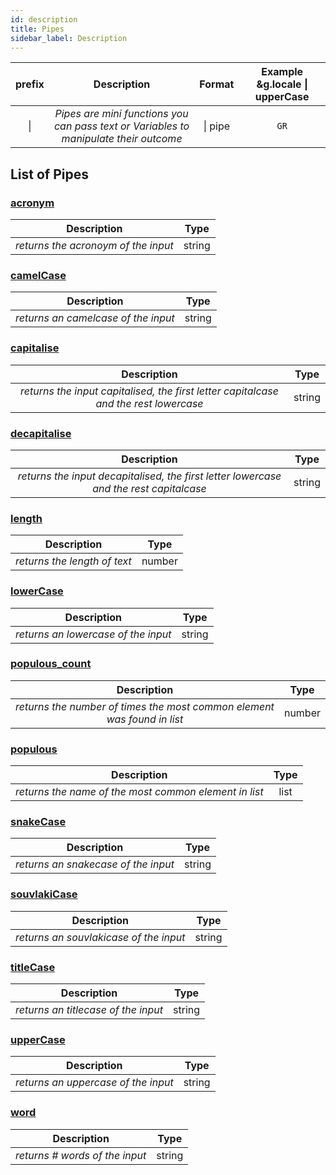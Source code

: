 ```yaml
---
id: description
title: Pipes
sidebar_label: Description
---
```


| prefix |                                      Description                                      | Format  | Example &g.locale \| upperCase |
| :----: | :-----------------------------------------------------------------------------------: | :-----: | :----------------------------: |
|   \|   | _Pipes are mini functions you can pass text or Variables to manipulate their outcome_ | \| pipe |              `GR`              |

## List of Pipes

### [acronym](/docs/interpreter/objects/pipes/detailed/acronym)

|             Description             |  Type  |
| :---------------------------------: | :----: |
| _returns the acronoym of the input_ | string |

### [camelCase](/docs/interpreter/objects/pipes/detailed/camelCase)

|             Description             |  Type  |
| :---------------------------------: | :----: |
| _returns an camelcase of the input_ | string |

### [capitalise](/docs/interpreter/objects/pipes/detailed/capitalise)

|                                     Description                                      |  Type  |
| :----------------------------------------------------------------------------------: | :----: |
| _returns the input capitalised, the first letter capitalcase and the rest lowercase_ | string |

### [decapitalise](/docs/interpreter/objects/pipes/detailed/decapitalise)

|                                      Description                                       |  Type  |
| :------------------------------------------------------------------------------------: | :----: |
| _returns the input decapitalised, the first letter lowercase and the rest capitalcase_ | string |

### [length](/docs/interpreter/objects/pipes/detailed/length)

|         Description          |  Type  |
| :--------------------------: | :----: |
| _returns the length of text_ | number |

### [lowerCase](/docs/interpreter/objects/pipes/detailed/lowerCase)

|             Description             |  Type  |
| :---------------------------------: | :----: |
| _returns an lowercase of the input_ | string |

### [populous_count](/docs/interpreter/objects/pipes/detailed/populous_count)

|                               Description                               |  Type  |
| :---------------------------------------------------------------------: | :----: |
| _returns the number of times the most common element was found in list_ | number |

### [populous](/docs/interpreter/objects/pipes/detailed/populous)

|                      Description                      | Type  |
| :---------------------------------------------------: | :---: |
| _returns the name of the most common element in list_ | list  |

### [snakeCase](/docs/interpreter/objects/pipes/detailed/snakeCase)

|             Description             |  Type  |
| :---------------------------------: | :----: |
| _returns an snakecase of the input_ | string |

### [souvlakiCase](/docs/interpreter/objects/pipes/detailed/souvlakiCase)

|              Description               |  Type  |
| :------------------------------------: | :----: |
| _returns an souvlakicase of the input_ | string |

### [titleCase](/docs/interpreter/objects/pipes/detailed/titleCase)

|             Description             |  Type  |
| :---------------------------------: | :----: |
| _returns an titlecase of the input_ | string |

### [upperCase](/docs/interpreter/objects/pipes/detailed/upperCase)

|             Description             |  Type  |
| :---------------------------------: | :----: |
| _returns an uppercase of the input_ | string |

### [word](/docs/interpreter/objects/pipes/detailed/words)

|           Description           |  Type  |
| :-----------------------------: | :----: |
| _returns \# words of the input_ | string |

